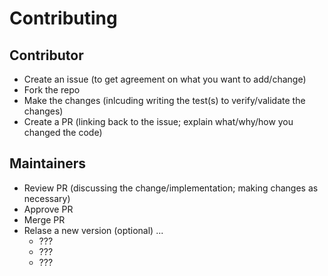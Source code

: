 # Contributing

## Contributor

* Create an issue (to get agreement on what you want to add/change)
* Fork the repo
* Make the changes (inlcuding writing the test(s) to verify/validate the changes)
* Create a PR (linking back to the issue; explain what/why/how you changed the code)

## Maintainers

* Review PR (discussing the change/implementation; making changes as necessary)
* Approve PR
* Merge PR
* Relase a new version (optional) ...
  * ???
  * ???
  * ???
